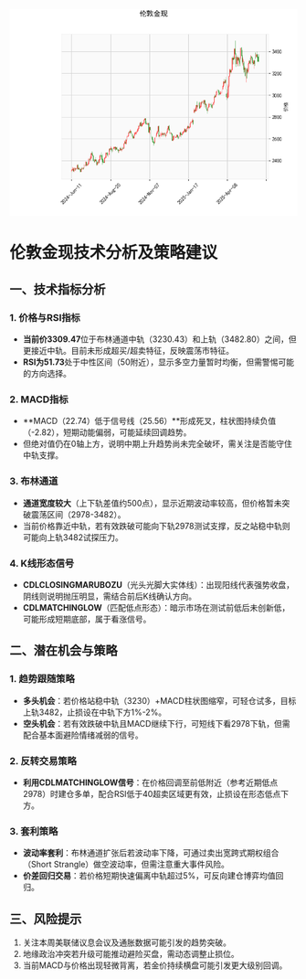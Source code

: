 ![图](SPTAUUSDOZ.png)



# 伦敦金现技术分析及策略建议

## 一、技术指标分析
### 1. 价格与RSI指标
- **当前价3309.47**位于布林通道中轨（3230.43）和上轨（3482.80）之间，但更接近中轨。目前未形成超买/超卖特征，反映震荡市特征。
- **RSI为51.73**处于中性区间（50附近），显示多空力量暂时均衡，但需警惕可能的方向选择。

### 2. MACD指标
- **MACD（22.74）低于信号线（25.56）**形成死叉，柱状图持续负值（-2.82），短期动能偏弱，可能延续回调趋势。
- 但绝对值仍在0轴上方，说明中期上升趋势尚未完全破坏，需关注是否能守住中轨支撑。

### 3. 布林通道
- **通道宽度较大**（上下轨差值约500点），显示近期波动率较高，但价格暂未突破震荡区间（2978-3482）。
- 当前价格靠近中轨，若有效跌破可能向下轨2978测试支撑，反之站稳中轨则可能向上轨3482试探压力。

### 4. K线形态信号
- **CDLCLOSINGMARUBOZU**（光头光脚大实体线）：出现阳线代表强势收盘，阴线则说明抛压明显，需结合前后K线确认方向。
- **CDLMATCHINGLOW**（匹配低点形态）：暗示市场在测试前低后未创新低，可能形成短期底部，属于看涨信号。

## 二、潜在机会与策略
### 1. 趋势跟随策略
- **多头机会**：若价格站稳中轨（3230）+MACD柱状图缩窄，可轻仓试多，目标上轨3482，止损设在中轨下方1%-2%。
- **空头机会**：若有效跌破中轨且MACD继续下行，可短线下看2978下轨，但需配合基本面避险情绪减弱的信号。

### 2. 反转交易策略
- **利用CDLMATCHINGLOW信号**：在价格回调至前低附近（参考近期低点2978）时建仓多单，配合RSI低于40超卖区域更有效，止损设在形态低点下方。

### 3. 套利策略
- **波动率套利**：布林通道扩张后若波动率下降，可通过卖出宽跨式期权组合（Short Strangle）做空波动率，但需注意重大事件风险。
- **价差回归交易**：若价格短期快速偏离中轨超过5%，可反向建仓博弈均值回归。

## 三、风险提示
1. 关注本周美联储议息会议及通胀数据可能引发的趋势突破。
2. 地缘政治冲突若升级可能推动避险买盘，需动态调整止损位。
3. 当前MACD与价格出现轻微背离，若金价持续横盘可能引发更大级别回调。